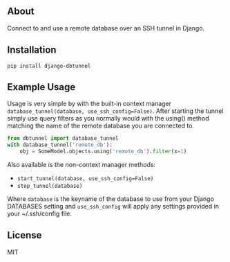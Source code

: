 About
-------------------------------

Connect to and use a remote database over an SSH tunnel in Django.

Installation
-------------------------------

`pip install django-dbtunnel`

Example Usage
-------------------------------

Usage is very simple by with the built-in context manager `database_tunnel(database, use_ssh_config=False)`. After starting the tunnel simply use query filters as you normally would with the using() method matching the name of the remote database you are connected to.

```python
from dbtunnel import database_tunnel
with database_tunnel('remote_db'):
	obj = SomeModel.objects.using('remote_db').filter(x=1)
```

Also available is the non-context manager methods:

* `start_tunnel(database, use_ssh_config=False)`
* `stop_tunnel(database)`

Where `database` is the keyname of the database to use from your Django DATABASES setting and `use_ssh_config` will apply any settings provided in your ~/.ssh/config file.

License
-------------------------------

MIT
